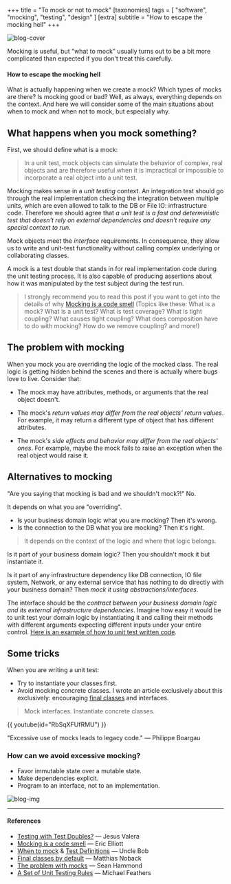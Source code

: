 +++
title = "To mock or not to mock"
[taxonomies]
tags = [ "software", "mocking", "testing", "design" ]
[extra]
subtitle = "How to escape the mocking hell"
+++

![blog-cover](/images/blog/2021-01-11/cover.jpg)

Mocking is useful, but "what to mock" usually turns out to be a bit more complicated than expected if you don't treat this carefully. 

<!-- more -->

#### How to escape the mocking hell

What is actually happening when we create a mock? Which types of mocks are there? Is mocking good or bad? Well, as always, everything depends on the context. And here we will consider some of the main situations about when to mock and when not to mock, but especially why.

## What happens when you mock something?

First, we should define what is a mock:

> In a unit test, mock objects can simulate the behavior of complex, real objects and are therefore useful when it is impractical or impossible to incorporate a real object into a unit test.

Mocking makes sense in a *unit testing* context. An integration test should go through the real implementation checking the integration between multiple units, which are even allowed to talk to the DB or File IO: infrastructure code. Therefore we should agree that *a unit test is a fast and deterministic test that doesn't rely on external dependencies and doesn't require any special context to run*.

Mock objects meet the *interface* requirements. In consequence, they allow us to write and unit-test functionality without calling complex underlying or collaborating classes.

A mock is a test double that stands in for real implementation code during the unit testing process. It is also capable of producing assertions about how it was manipulated by the test subject during the test run.

> I strongly recommend you to read this post if you want to get into the details of why [Mocking is a code smell](https://medium.com/javascript-scene/mocking-is-a-code-smell-944a70c90a6a) (Topics like these: What is a mock? What is a unit test? What is test coverage? What is tight coupling? What causes tight coupling? What does composition have to do with mocking? How do we remove coupling? and more!)

## The problem with mocking

When you mock you are overriding the logic of the mocked class. The real logic is getting hidden behind the scenes and there is actually where bugs love to live. Consider that:

* The mock may have attributes, methods, or arguments that the real object doesn't.

* The mock's *return values may differ from the real objects' return values*. For example, it may return a different type of object that has different attributes.

* The mock's *side effects and behavior may differ from the real objects' ones*. For example, maybe the mock fails to raise an exception when the real object would raise it.

## Alternatives to mocking

"Are you saying that mocking is bad and we shouldn't mock?!" No.

It depends on what you are "overriding".
* Is your business domain logic what you are mocking? Then it's wrong.
* Is the connection to the DB what you are mocking? Then it's right.

> It depends on the context of the logic and where that logic belongs.

Is it part of your business domain logic? Then you shouldn't mock it but instantiate it.

Is it part of any infrastructure dependency like DB connection, IO file system, Network, or any external service that has nothing to do directly with your business domain? Then *mock it using abstractions/interfaces*.

The interface should be the *contract between your business domain logic and its external infrastructure dependencies*. Imagine how easy it would be to unit test your domain logic by instantiating it and calling their methods with different arguments expecting different inputs under your entire control. [Here is an example of how to unit test written code](https://medium.com/swlh/unit-testing-effectively-4d1cabc77722).

## Some tricks

When you are writing a unit test:

* Try to instantiate your classes first.
* Avoid mocking concrete classes. I wrote an article exclusively about this exclusively: encouraging [final classes](https://medium.com/swlh/final-classes-in-php-9174e3e2747e) and interfaces.

> Mock interfaces. Instantiate concrete classes.

{{ youtube(id="RbSqXFUfRMU") }}

"Excessive use of mocks leads to legacy code." — Philippe Boargau

### How can we avoid excessive mocking?

* Favor immutable state over a mutable state.
* Make dependencies explicit.
* Program to an interface, not to an implementation.

![blog-img](/images/blog/2021-01-11/footer.jpg)

---

#### References

- [Testing with Test Doubles?](https://jesusvalerareales.medium.com/testing-with-test-doubles-7c3abb9eb3f2) — Jesus Valera
- [Mocking is a code smell](https://medium.com/javascript-scene/mocking-is-a-code-smell-944a70c90a6a) — Eric Elliott
- [When to mock](https://blog.cleancoder.com/uncle-bob/2014/05/10/WhenToMock.html) & [Test Definitions](https://blog.cleancoder.com/uncle-bob/2017/05/05/TestDefinitions.html) — Uncle Bob 
- [Final classes by default](https://matthiasnoback.nl/2018/09/final-classes-by-default-why/) — Matthias Noback
- [The problem with mocks](https://www.seanh.cc/2017/03/17/the-problem-with-mocks/) — Sean Hammond
- [A Set of Unit Testing Rules](https://www.artima.com/weblogs/viewpost.jsp?thread=126923) — Michael Feathers